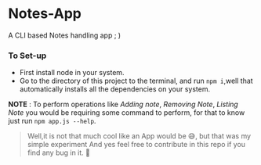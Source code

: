 # Notes-App
A CLI based Notes handling app ; )

### To Set-up
   * First install node in your system.
   * Go to the directory of this project to the terminal, and run `npm i`,well that automatically installs all the dependencies on your system.
   
**NOTE** : To perform operations like *Adding note*, *Removing Note*, *Listing Note* you would be requiring some command to perform,
            for that to know just run `npm app.js --help`.
            
                        
> Well,it is not that much cool like an App would be :sweat_smile:, but that was my simple experiment
> And yes feel free to contribute in this repo if you find any bug in it. :call_me_hand:
